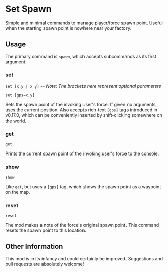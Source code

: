 # Set Spawn

Simple and minimal commands to manage player/force spawn point. Useful when
the starting spawn point is nowhere near your factory.

## Usage

The primary command is `spawn`, which accepts subcommands as its first
argument.

### set

`set [x,y | x y]` -- *Note: The brackets here represent optional parameters*

`set [gps=x,y]`

Sets the spawn point of the invoking user's force. If given no arguments,
uses the current position. Also accepts rich-text `[gps]` tags introduced in
v0.17.0, which can be conveniently inserted by shift-clicking somewhere on
the world.

### get

`get`

Prints the current spawn point of the invoking user's force to the console.

### show

`show`

Like `get`, but uses a `[gps]` tag, which shows the spawn point as a waypoint
on the map.

### reset

`reset`

The mod makes a note of the force's original spawn point. This command resets
the spawn point to this location.

## Other Information

This mod is in its infancy and could certainly be improved. Suggestions and
pull requests are absolutely welcome!
